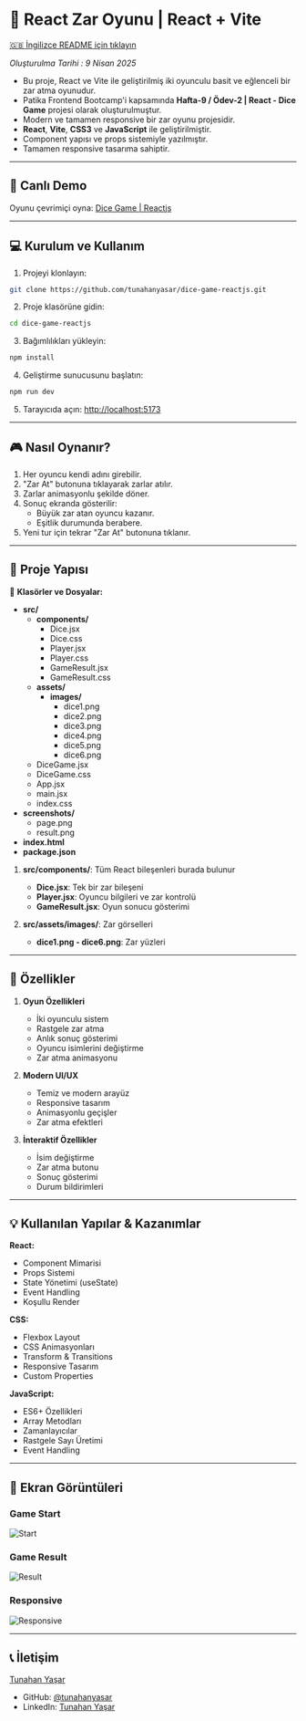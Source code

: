 # 🎲 React Zar Oyunu | React + Vite

[🇬🇧 İngilizce README için tıklayın](./README.md)

*Oluşturulma Tarihi : 9 Nisan 2025*

- Bu proje, React ve Vite ile geliştirilmiş iki oyunculu basit ve eğlenceli bir zar atma oyunudur.
- Patika Frontend Bootcamp'i kapsamında **Hafta-9 / Ödev-2 | React - Dice Game** projesi olarak oluşturulmuştur.
- Modern ve tamamen responsive bir zar oyunu projesidir.
- **React**, **Vite**, **CSS3** ve **JavaScript** ile geliştirilmiştir.
- Component yapısı ve props sistemiyle yazılmıştır.
- Tamamen responsive tasarıma sahiptir.

---

## 🚀 Canlı Demo

Oyunu çevrimiçi oyna: [Dice Game | Reactjs](https://dice-game-reactjs-gilt.vercel.app/)

---

## :computer: Kurulum ve Kullanım

1. Projeyi klonlayın:
```bash
git clone https://github.com/tunahanyasar/dice-game-reactjs.git
```
2. Proje klasörüne gidin:
```bash
cd dice-game-reactjs
```
3. Bağımlılıkları yükleyin:
```bash
npm install
```
4. Geliştirme sunucusunu başlatın:
```bash
npm run dev
```
5. Tarayıcıda açın: [http://localhost:5173](http://localhost:5173)

---


## 🎮 Nasıl Oynanır?

1. Her oyuncu kendi adını girebilir.
2. "Zar At" butonuna tıklayarak zarlar atılır.
3. Zarlar animasyonlu şekilde döner.
4. Sonuç ekranda gösterilir:
   - Büyük zar atan oyuncu kazanır.
   - Eşitlik durumunda berabere.
5. Yeni tur için tekrar "Zar At" butonuna tıklanır.
---
## 📜 Proje Yapısı

:open_file_folder: **Klasörler ve Dosyalar:**

- **src/**
  - **components/**
    - Dice.jsx
    - Dice.css
    - Player.jsx
    - Player.css
    - GameResult.jsx
    - GameResult.css
  - **assets/**
    - **images/**
      - dice1.png
      - dice2.png
      - dice3.png
      - dice4.png
      - dice5.png
      - dice6.png
  - DiceGame.jsx
  - DiceGame.css
  - App.jsx
  - main.jsx
  - index.css
- **screenshots/**
  - page.png
  - result.png
- **index.html**
- **package.json**

1. **src/components/**: Tüm React bileşenleri burada bulunur
    - **Dice.jsx**: Tek bir zar bileşeni
    - **Player.jsx**: Oyuncu bilgileri ve zar kontrolü
    - **GameResult.jsx**: Oyun sonucu gösterimi

2. **src/assets/images/**: Zar görselleri
    - **dice1.png - dice6.png**: Zar yüzleri

---

## :star2: Özellikler

1. **Oyun Özellikleri**
   - İki oyunculu sistem
   - Rastgele zar atma
   - Anlık sonuç gösterimi
   - Oyuncu isimlerini değiştirme
   - Zar atma animasyonu

2. **Modern UI/UX**
   - Temiz ve modern arayüz
   - Responsive tasarım
   - Animasyonlu geçişler
   - Zar atma efektleri

3. **İnteraktif Özellikler**
   - İsim değiştirme
   - Zar atma butonu
   - Sonuç gösterimi
   - Durum bildirimleri

---

## 💡 Kullanılan Yapılar & Kazanımlar

**React:**
* Component Mimarisi
* Props Sistemi
* State Yönetimi (useState)
* Event Handling
* Koşullu Render

**CSS:**
* Flexbox Layout
* CSS Animasyonları
* Transform & Transitions
* Responsive Tasarım
* Custom Properties

**JavaScript:**
* ES6+ Özellikleri
* Array Metodları
* Zamanlayıcılar
* Rastgele Sayı Üretimi
* Event Handling

---

## :paperclip: Ekran Görüntüleri

### Game Start
![Start](./screenshots/full-page.png)

### Game Result
![Result](./screenshots/result.png)

### Responsive
![Responsive](./screenshots/responsive.png)


---

## 📞 İletişim

[Tunahan Yaşar](https://github.com/tunahanyasar)

* GitHub: [@tunahanyasar](https://github.com/tunahanyasar)
* LinkedIn: [Tunahan Yaşar](https://www.linkedin.com/in/tunahan-yasar/)


